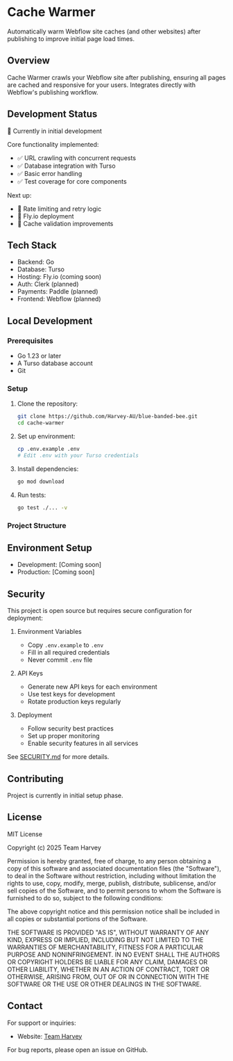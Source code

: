 # Cache Warmer

Automatically warm Webflow site caches (and other websites) after publishing to improve initial page load times.

## Overview

Cache Warmer crawls your Webflow site after publishing, ensuring all pages are cached and responsive for your users. Integrates directly with Webflow's publishing workflow.

## Development Status

🚧 Currently in initial development

Core functionality implemented:

- ✅ URL crawling with concurrent requests
- ✅ Database integration with Turso
- ✅ Basic error handling
- ✅ Test coverage for core components

Next up:

- 🔄 Rate limiting and retry logic
- 🔄 Fly.io deployment
- 🔄 Cache validation improvements

## Tech Stack

- Backend: Go
- Database: Turso
- Hosting: Fly.io (coming soon)
- Auth: Clerk (planned)
- Payments: Paddle (planned)
- Frontend: Webflow (planned)

## Local Development

### Prerequisites

- Go 1.23 or later
- A Turso database account
- Git

### Setup

1. Clone the repository:

   ```bash
   git clone https://github.com/Harvey-AU/blue-banded-bee.git
   cd cache-warmer
   ```

2. Set up environment:

   ```bash
   cp .env.example .env
   # Edit .env with your Turso credentials
   ```

3. Install dependencies:

   ```bash
   go mod download
   ```

4. Run tests:
   ```bash
   go test ./... -v
   ```

### Project Structure

## Environment Setup

- Development: [Coming soon]
- Production: [Coming soon]

## Security

This project is open source but requires secure configuration for deployment:

1. Environment Variables
   - Copy `.env.example` to `.env`
   - Fill in all required credentials
   - Never commit `.env` file
2. API Keys

   - Generate new API keys for each environment
   - Use test keys for development
   - Rotate production keys regularly

3. Deployment
   - Follow security best practices
   - Set up proper monitoring
   - Enable security features in all services

See [SECURITY.md](SECURITY.md) for more details.

## Contributing

Project is currently in initial setup phase.

## License

MIT License

Copyright (c) 2025 Team Harvey

Permission is hereby granted, free of charge, to any person obtaining a copy
of this software and associated documentation files (the "Software"), to deal
in the Software without restriction, including without limitation the rights
to use, copy, modify, merge, publish, distribute, sublicense, and/or sell
copies of the Software, and to permit persons to whom the Software is
furnished to do so, subject to the following conditions:

The above copyright notice and this permission notice shall be included in all
copies or substantial portions of the Software.

THE SOFTWARE IS PROVIDED "AS IS", WITHOUT WARRANTY OF ANY KIND, EXPRESS OR
IMPLIED, INCLUDING BUT NOT LIMITED TO THE WARRANTIES OF MERCHANTABILITY,
FITNESS FOR A PARTICULAR PURPOSE AND NONINFRINGEMENT. IN NO EVENT SHALL THE
AUTHORS OR COPYRIGHT HOLDERS BE LIABLE FOR ANY CLAIM, DAMAGES OR OTHER
LIABILITY, WHETHER IN AN ACTION OF CONTRACT, TORT OR OTHERWISE, ARISING FROM,
OUT OF OR IN CONNECTION WITH THE SOFTWARE OR THE USE OR OTHER DEALINGS IN THE
SOFTWARE.

## Contact

For support or inquiries:

- Website: [Team Harvey](https://www.teamharvey.co)

For bug reports, please open an issue on GitHub.
